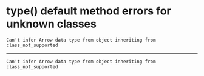 # type() default method errors for unknown classes

    Can't infer Arrow data type from object inheriting from class_not_supported

---

    Can't infer Arrow data type from object inheriting from class_not_supported

